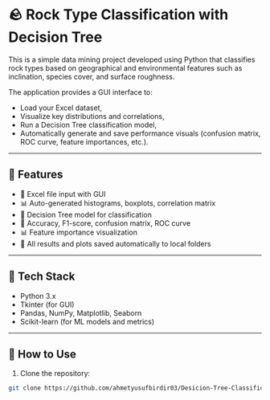 # 🪨 Rock Type Classification with Decision Tree

This is a simple data mining project developed using Python that classifies rock types based on geographical and environmental features such as inclination, species cover, and surface roughness.

The application provides a GUI interface to:
- Load your Excel dataset,
- Visualize key distributions and correlations,
- Run a Decision Tree classification model,
- Automatically generate and save performance visuals (confusion matrix, ROC curve, feature importances, etc.).

---

## 🚀 Features

- 📁 Excel file input with GUI
- 📊 Auto-generated histograms, boxplots, correlation matrix
- 🌲 Decision Tree model for classification
- 🎯 Accuracy, F1-score, confusion matrix, ROC curve
- 📊 Feature importance visualization
- 💾 All results and plots saved automatically to local folders

---

## 🧪 Tech Stack

- Python 3.x
- Tkinter (for GUI)
- Pandas, NumPy, Matplotlib, Seaborn
- Scikit-learn (for ML models and metrics)

---

## 📂 How to Use

1. Clone the repository:

```bash
git clone https://github.com/ahmetyusufbirdir03/Desicion-Tree-Classification-Problem.git
